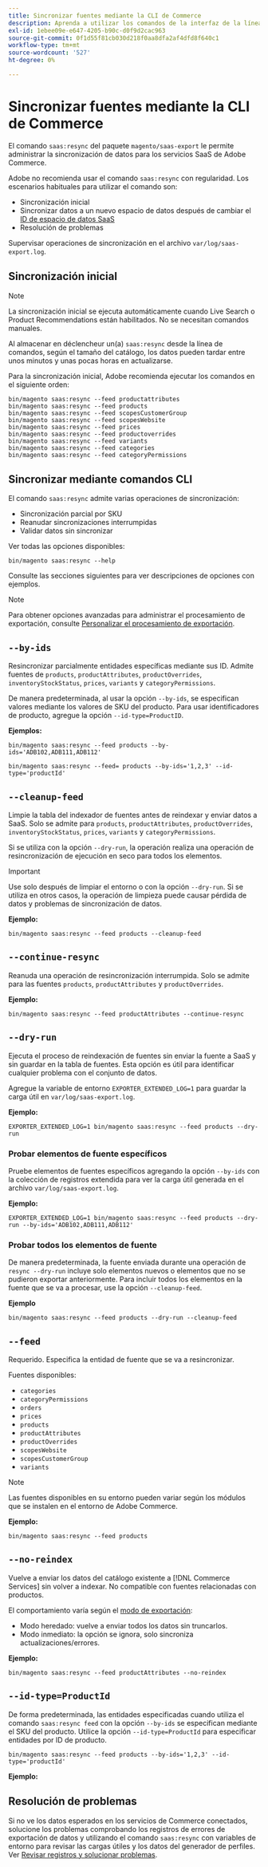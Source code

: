 ```yaml
---
title: Sincronizar fuentes mediante la CLI de Commerce
description: Aprenda a utilizar los comandos de la interfaz de la línea de comandos para administrar fuentes y procesos para los servicios SaaS de  [!DNL data export extension] for Adobe Commerce.
exl-id: 1ebee09e-e647-4205-b90c-d0f9d2cac963
source-git-commit: 0f1d55f81cb030d218f0aa8dfa2af4dfd8f640c1
workflow-type: tm+mt
source-wordcount: '527'
ht-degree: 0%

---
```


# Sincronizar fuentes mediante la CLI de Commerce

El comando `saas:resync` del paquete `magento/saas-export` le permite administrar la sincronización de datos para los servicios SaaS de Adobe Commerce.

Adobe no recomienda usar el comando `saas:resync` con regularidad. Los escenarios habituales para utilizar el comando son:

- Sincronización inicial
- Sincronizar datos a un nuevo espacio de datos después de cambiar el [ID de espacio de datos SaaS](https://experienceleague.adobe.com/en/docs/commerce-admin/config/services/saas)
- Resolución de problemas

Supervisar operaciones de sincronización en el archivo `var/log/saas-export.log`.

## Sincronización inicial

>[!NOTE]
>
>La sincronización inicial se ejecuta automáticamente cuando Live Search o Product Recommendations están habilitados. No se necesitan comandos manuales.

Al almacenar en déclencheur un(a) `saas:resync` desde la línea de comandos, según el tamaño del catálogo, los datos pueden tardar entre unos minutos y unas pocas horas en actualizarse.

Para la sincronización inicial, Adobe recomienda ejecutar los comandos en el siguiente orden:

```shell
bin/magento saas:resync --feed productattributes
bin/magento saas:resync --feed products
bin/magento saas:resync --feed scopesCustomerGroup
bin/magento saas:resync --feed scopesWebsite
bin/magento saas:resync --feed prices
bin/magento saas:resync --feed productoverrides
bin/magento saas:resync --feed variants
bin/magento saas:resync --feed categories
bin/magento saas:resync --feed categoryPermissions
```

## Sincronizar mediante comandos CLI

El comando `saas:resync` admite varias operaciones de sincronización:

- Sincronización parcial por SKU
- Reanudar sincronizaciones interrumpidas
- Validar datos sin sincronizar

Ver todas las opciones disponibles:

```shell
bin/magento saas:resync --help
```

Consulte las secciones siguientes para ver descripciones de opciones con ejemplos.


>[!NOTE]
>
>Para obtener opciones avanzadas para administrar el procesamiento de exportación, consulte [Personalizar el procesamiento de exportación](customize-export-processing.md).

## `--by-ids`

Resincronizar parcialmente entidades específicas mediante sus ID. Admite fuentes de `products`, `productAttributes`, `productOverrides`, `inventoryStockStatus`, `prices`, `variants` y `categoryPermissions`.

De manera predeterminada, al usar la opción `--by-ids`, se especifican valores mediante los valores de SKU del producto. Para usar identificadores de producto, agregue la opción `--id-type=ProductID`.

**Ejemplos:**

```shell
bin/magento saas:resync --feed products --by-ids='ADB102,ADB111,ADB112'

bin/magento saas:resync --feed= products --by-ids='1,2,3' --id-type='productId'
```


## `--cleanup-feed`

Limpie la tabla del indexador de fuentes antes de reindexar y enviar datos a SaaS. Solo se admite para `products`, `productAttributes`, `productOverrides`, `inventoryStockStatus`, `prices`, `variants` y `categoryPermissions`.

Si se utiliza con la opción `--dry-run`, la operación realiza una operación de resincronización de ejecución en seco para todos los elementos.

>[!IMPORTANT]
>
>Use solo después de limpiar el entorno o con la opción `--dry-run`. Si se utiliza en otros casos, la operación de limpieza puede causar pérdida de datos y problemas de sincronización de datos.

**Ejemplo:**

```shell
bin/magento saas:resync --feed products --cleanup-feed
```

## `--continue-resync`

Reanuda una operación de resincronización interrumpida. Solo se admite para las fuentes `products`, `productAttributes` y `productOverrides`.

**Ejemplo:**

```shell
bin/magento saas:resync --feed productAttributes --continue-resync
```

## `--dry-run`

Ejecuta el proceso de reindexación de fuentes sin enviar la fuente a SaaS y sin guardar en la tabla de fuentes. Esta opción es útil para identificar cualquier problema con el conjunto de datos.

Agregue la variable de entorno `EXPORTER_EXTENDED_LOG=1` para guardar la carga útil en `var/log/saas-export.log`.

**Ejemplo:**

```shell
EXPORTER_EXTENDED_LOG=1 bin/magento saas:resync --feed products --dry-run
```

### Probar elementos de fuente específicos

Pruebe elementos de fuentes específicos agregando la opción `--by-ids` con la colección de registros extendida para ver la carga útil generada en el archivo `var/log/saas-export.log`.

**Ejemplo:**

```shell
EXPORTER_EXTENDED_LOG=1 bin/magento saas:resync --feed products --dry-run --by-ids='ADB102,ADB111,ADB112'
```

### Probar todos los elementos de fuente

De manera predeterminada, la fuente enviada durante una operación de `resync --dry-run` incluye solo elementos nuevos o elementos que no se pudieron exportar anteriormente. Para incluir todos los elementos en la fuente que se va a procesar, use la opción `--cleanup-feed`.

**Ejemplo**

```shell
bin/magento saas:resync --feed products --dry-run --cleanup-feed
```

## `--feed`

Requerido. Especifica la entidad de fuente que se va a resincronizar.

Fuentes disponibles:

- `categories`
- `categoryPermissions`
- `orders`
- `prices`
- `products`
- `productAttributes`
- `productOverrides`
- `scopesWebsite`
- `scopesCustomerGroup`
- `variants`

>[!NOTE]
>
>Las fuentes disponibles en su entorno pueden variar según los módulos que se instalen en el entorno de Adobe Commerce.

**Ejemplo:**

```shell
bin/magento saas:resync --feed products
```

## `--no-reindex`

Vuelve a enviar los datos del catálogo existente a [!DNL Commerce Services] sin volver a indexar. No compatible con fuentes relacionadas con productos.

El comportamiento varía según el [modo de exportación](data-synchronization.md#synchronization-modes):

- Modo heredado: vuelve a enviar todos los datos sin truncarlos.
- Modo inmediato: la opción se ignora, solo sincroniza actualizaciones/errores.

**Ejemplo:**

```shell
bin/magento saas:resync --feed productAttributes --no-reindex
```

## `--id-type=ProductId`

De forma predeterminada, las entidades especificadas cuando utiliza el comando `saas:resync feed` con la opción `--by-ids` se especifican mediante el SKU del producto. Utilice la opción `--id-type=ProductId` para especificar entidades por ID de producto.

```shell
bin/magento saas:resync --feed products --by-ids='1,2,3' --id-type='productId'
```

**Ejemplo:**

## Resolución de problemas

Si no ve los datos esperados en los servicios de Commerce conectados, solucione los problemas comprobando los registros de errores de exportación de datos y utilizando el comando `saas:resync` con variables de entorno para revisar las cargas útiles y los datos del generador de perfiles. Ver [Revisar registros y solucionar problemas](troubleshooting-logging.md).

